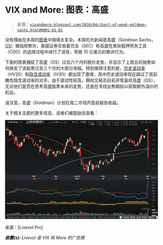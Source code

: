 <!--yml

分类：未分类

日期：2024-05-18 17:11:38

-->

# VIX and More: 图表：高盛

> 来源：[`vixandmore.blogspot.com/2010/04/chart-of-week-goldman-sachs.html#0001-01-01`](http://vixandmore.blogspot.com/2010/04/chart-of-week-goldman-sachs.html#0001-01-01)

没有理由在本周的[图表](http://vixandmore.blogspot.com/search/label/chart%20of%20the%20week)中搞得太复杂。本周的大新闻是高盛（Goldman Sachs，[GS](http://vixandmore.blogspot.com/search/label/GS)）被指控欺诈，美国证券交易委员会（SEC）称高盛在某些抵押债务工具（CDO）的选择过程中进行了误导，导致 10 亿美元的欺诈行为。

下面的图表捕捉了高盛（GS）过去六个月的股价走势，并显示了上周五的抛售如何抹去了该股票过去三个月的大部分涨幅。特别值得注意的是，[历史波动率](http://vixandmore.blogspot.com/search/label/historical%20volatility)（HV20）和[隐含波动率](http://vixandmore.blogspot.com/search/label/implied%20volatility)（IV30）都出现了激增，其中历史波动率现在超过了其前瞻性隐含波动率的对手。由于波动性较高，期权交易员目前非常喜欢高盛（GS），无论他们是否在思考高盛股票未来的走势，还是在寻找出售期权以获取额外溢价的机会。

请注意，高盛（Goldman）计划在周二市场开盘前报告收益。

关于相关主题的更多信息，读者们被鼓励去查看：

![](img/7d57b63699bb972b86517a2097748ead.png)

来源：[Livevol Pro]

***披露(s):*** *Livevol 是 VIX 和 More 的广告商*

